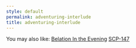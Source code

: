 ```yaml
---
style: default
permalink: adventuring-interlude
title: adventuring-interlude
---
```

You may also like:
[Belation In the Evening](http://scp-wiki.net/belation-in-the-evening)
[SCP-147](http://scp-wiki.net/scp-147)